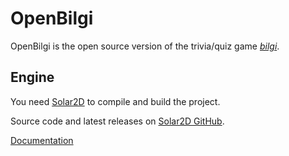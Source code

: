 # OpenBilgi

OpenBilgi is the open source version of the trivia/quiz game [*bilgi*](https://play.google.com/store/apps/details?id=io.sleepybug.bilgi).

## Engine

You need [Solar2D](https://solar2d.com/) to compile and build the project.

Source code and latest releases on [Solar2D GitHub](https://github.com/coronalabs/corona/).

[Documentation](https://docs.coronalabs.com/)
